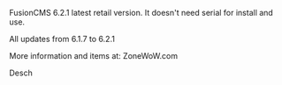 FusionCMS 6.2.1 latest retail version.
It doesn't need serial for install and use.

All updates from 6.1.7 to 6.2.1


More information and items at: ZoneWoW.com

Desch